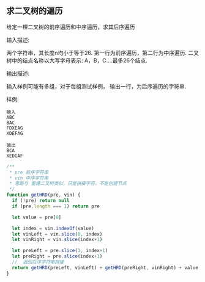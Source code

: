## 求二叉树的遍历
给定一棵二叉树的前序遍历和中序遍历，求其后序遍历

输入描述:

两个字符串，其长度n均小于等于26.  第一行为前序遍历，第二行为中序遍历.  二叉树中的结点名称以大写字母表示: A，B，C....最多26个结点. 

输出描述:

输入样例可能有多组，对于每组测试样例， 输出一行，为后序遍历的字符串. 

样例: 
```
输入
ABC
BAC
FDXEAG
XDEFAG

输出
BCA
XEDGAF
```

```js
/**
 * pre 前序字符串
 * vin 中序字符串
 * 思路与 重建二叉树类似，只是拼接字符，不是创建节点
 */
function getHRD(pre, vin) {
  if (!pre) return null
  if (pre.length === 1) return pre

  let value = pre[0]

  let index = vin.indexOf(value)
  let vinLeft = vin.slice(0, index)
  let vinRight = vin.slice(index+1)

  let preLeft = pre.slice(1, index+1)
  let preRight = pre.slice(index+1)
  //  返回后序字符串拼接
  return getHRD(preLeft, vinLeft) + getHRD(preRight, vinRight) + value
}
```